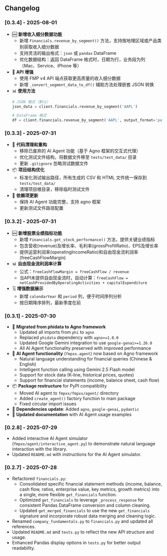 ## Changelog

### [0.3.4] - 2025-08-01
- 🆕 **新增收入细分数据功能**
  - 新增 `Financials.revenue_by_segment()` 方法，支持按地理区域或产品类别获取收入细分数据
  - 支持灵活的输出格式：`json` 或 `pandas` DataFrame
  - 优化数据结构：返回 DataFrame 格式时，日期为行，业务段为列（Mac、Service、iPhone 等）
- 🔧 **API 增强**
  - 使用 FMP v4 API 端点获取更高质量的收入细分数据
  - 新增 `_convert_segment_data_to_df()` 辅助方法处理嵌套 JSON 转换
- 📊 **使用方法**
  ```python
  # JSON 格式（默认）
  json_data = client.financials.revenue_by_segment('AAPL')
  
  # DataFrame 格式
  df = client.financials.revenue_by_segment('AAPL', output_format='pandas')
  ```

### [0.3.3] - 2025-07-31
- 🧹 **代码清理和重构**
  - 移除已废弃的 AI Agent 功能（基于 Agno 框架的交互式代理）
  - 优化测试文件结构，将数据文件移至 `tests/test_data/` 目录
  - 更新 `.gitignore` 忽略测试数据文件
- 📦 **项目结构优化**
  - 标准化测试输出路径，所有生成的 CSV 和 HTML 文件统一保存到 `tests/test_data/`
  - 清理项目根目录，移除临时测试文件
- 🔧 **依赖项更新**
  - 保持 AI Agent 功能完整，支持 agno 框架
  - 更新测试文件路径配置

### [0.3.2] - 2025-07-31
- 🆕 **新增股票业绩指标功能**
  - 新增 `Financials.get_stock_performance()` 方法，提供关键业绩指标
  - 包含营收(revenue)及增长率、毛利率(grossProfitRatio)、EPS及增长率
  - 提供运营利润率(operatingIncomeRatio)和自由现金流利润率(freeCashFlowMargin)
- 📊 **自由现金流利润率计算**
  - 公式：`freeCashFlowMargin = freeCashFlow / revenue`
  - 当API未提供自由现金流时，自动计算：`freeCashFlow = netCashProvidedByOperatingActivities + capitalExpenditure`
- 🗓️ **增强数据展示**
  - 新增 `calendarYear` 和 `period` 列，便于时间序列分析
  - 按日期降序排列，最新季度在前

### [0.3.1] - 2025-07-30
- 🔄 **Migrated from phidata to Agno framework**
  - Updated all imports from `phi` to `agno`
  - Replaced `phidata` dependency with `agno>=1.0.0`
  - Updated Google Gemini integration to use `google-genai>=1.26.0`
  - All AI Agent functionality preserved with improved performance
- 🧠 **AI Agent functionality** (`fmpxx.agent`) now based on Agno framework
  - Natural language understanding for financial queries (Chinese & English)
  - Intelligent function calling using Gemini 2.5 Flash model
  - Support for stock data (K-line, historical prices, quotes)
  - Support for financial statements (income, balance sheet, cash flow)
- 📦 **Package restructure** for PyPI compatibility
  - Moved AI agent to `fmpxx/fmpxx/agent/` directory
  - Added `create_agent()` factory function to main package
  - Fixed circular import issues
- 🔧 **Dependencies update**: Added `agno`, `google-genai`, `pydantic`
- 📝 **Updated documentation** with AI Agent usage examples

### [0.2.8] - 2025-07-29
- Added interactive AI Agent simulator (`fmpxx/agent/interactive_agent.py`) to demonstrate natural language interaction with the library.
- Updated `README.md` with instructions for the AI Agent simulator.

### [0.2.7] - 2025-07-28
- Refactored `financials.py`:
    - Consolidated specific financial statement methods (income, balance, cash flow, ratios, enterprise value, key metrics, growth metrics) into a single, more flexible `get_financials` function.
    - Optimized `get_financials` to leverage `_process_response` for consistent Pandas DataFrame conversion and column cleaning.
    - Updated `get_merged_financials` to use the new `get_financials` signature and incorporate robust data merging and cleaning logic.
- Renamed `company_fundamentals.py` to `financials.py` and updated all references.
- Updated `README.md` and `tests.py` to reflect the new API structure and usage.
- Enhanced Pandas display options in `tests.py` for better output readability.